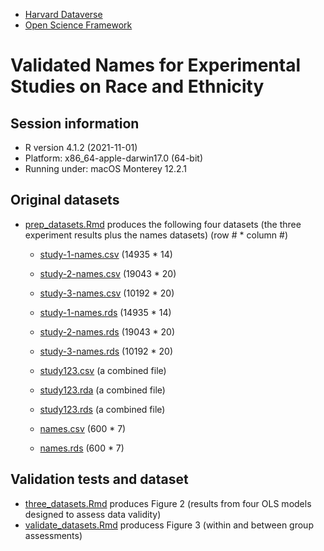 
* [Harvard Dataverse](https://dataverse.harvard.edu/dataset.xhtml?persistentId=doi:10.7910/DVN/LP4EAR) 
* [Open Science Framework](https://osf.io/ahpvq/)

# Validated Names for Experimental Studies on Race and Ethnicity

## Session information 

* R version 4.1.2 (2021-11-01)
* Platform: x86_64-apple-darwin17.0 (64-bit)
* Running under: macOS Monterey 12.2.1

## Original datasets

* [prep_datasets.Rmd](https://github.com/jaeyk/validated_names/blob/main/code/prep_datasets.Rmd) produces the following four datasets (the three experiment results plus the names datasets) (row # * column #)
 
  * [study-1-names.csv](https://github.com/jaeyk/validated_names/blob/main/data_outputs/study-1-names.csv) (14935 * 14) 
  * [study-2-names.csv](https://github.com/jaeyk/validated_names/blob/main/data_outputs/study-2-names.csv) (19043 * 20)
  * [study-3-names.csv](https://github.com/jaeyk/validated_names/blob/main/data_outputs/study-3-names.csv) (10192 * 20)
 
  * [study-1-names.rds](https://github.com/jaeyk/validated_names/blob/main/data_outputs/study-1-names.rds) (14935 * 14) 
  * [study-2-names.rds](https://github.com/jaeyk/validated_names/blob/main/data_outputs/study-2-names.rds) (19043 * 20)
  * [study-3-names.rds](https://github.com/jaeyk/validated_names/blob/main/data_outputs/study-3-names.rds) (10192 * 20)

  * [study123.csv](https://github.com/jaeyk/validated_names/blob/main/data_outputs/study123.csv) (a combined file)
  * [study123.rda](https://github.com/jaeyk/validated_names/blob/main/data_outputs/study123.rda) (a combined file)
  * [study123.rds](https://github.com/jaeyk/validated_names/blob/main/data_outputs/study123.rds) (a combined file)
  
  * [names.csv](https://github.com/jaeyk/validated_names/blob/main/data_outputs/names.csv) (600 * 7)
  * [names.rds](https://github.com/jaeyk/validated_names/blob/main/data_outputs/names.rds) (600 * 7)

## Validation tests and dataset

* [three_datasets.Rmd](https://github.com/jaeyk/validated_names/blob/main/code/three_datasets.Rmd) produces Figure 2 (results from four OLS models designed to assess data validity)
* [validate_datasets.Rmd](https://github.com/jaeyk/validated_names/blob/main/code/validate_datasets.Rmd) producess Figure 3 (within and between group assessments) 
